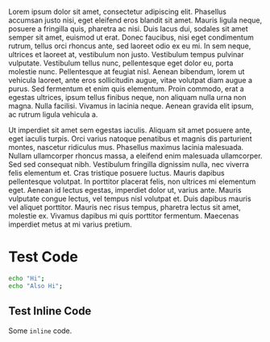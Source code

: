 Lorem ipsum dolor sit amet, consectetur adipiscing elit. Phasellus accumsan justo nisi, eget eleifend eros blandit sit amet. Mauris ligula neque, posuere a fringilla quis, pharetra ac nisi. Duis lacus dui, sodales sit amet semper sit amet, euismod ut erat. Donec faucibus, nisi eget condimentum rutrum, tellus orci rhoncus ante, sed laoreet odio ex eu mi. In sem neque, ultrices et laoreet at, vestibulum non justo. Vestibulum tempus pulvinar vulputate. Vestibulum tellus nunc, pellentesque eget dolor eu, porta molestie nunc. Pellentesque at feugiat nisl. Aenean bibendum, lorem ut vehicula laoreet, ante eros sollicitudin augue, vitae volutpat diam augue a purus. Sed fermentum et enim quis elementum. Proin commodo, erat a egestas ultrices, ipsum tellus finibus neque, non aliquam nulla urna non magna. Nulla facilisi. Vivamus in lacinia neque. Aenean gravida elit ipsum, ac rutrum ligula vehicula a.

Ut imperdiet sit amet sem egestas iaculis. Aliquam sit amet posuere ante, eget iaculis turpis. Orci varius natoque penatibus et magnis dis parturient montes, nascetur ridiculus mus. Phasellus maximus lacinia malesuada. Nullam ullamcorper rhoncus massa, a eleifend enim malesuada ullamcorper. Sed sed consequat nibh. Vestibulum fringilla dignissim nulla, nec viverra felis elementum et. Cras tristique posuere luctus. Mauris dapibus pellentesque volutpat. In porttitor placerat felis, non ultrices mi elementum eget. Aenean id lectus egestas, imperdiet dolor ut, varius ante. Mauris vulputate congue lectus, vel tempus nisl volutpat et. Duis dapibus mauris vel aliquet porttitor. Mauris nec risus tempus, pharetra lectus sit amet, molestie ex. Vivamus dapibus mi quis porttitor fermentum. Maecenas imperdiet metus at mi varius pretium. 


# Test Code
```bash
echo "Hi";
echo "Also Hi";
```

## Test Inline Code
Some `inline` code.
